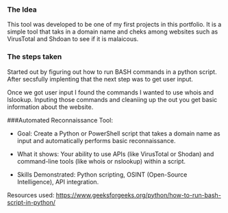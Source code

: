 

### The Idea
This tool was developed to be one of my first projects in this portfolio. It is a simple tool that taks in a domain name and cheks among websites such as VirusTotal and Shdoan to see if it is malaicous. 


### The steps taken
Started out by figuring out how to run BASH commands in a python script. After secsfully implenting that the next step was to get user input. 

Once we got user input I found the commands I wanted to use whois and lslookup. Inputing those commands and cleaniing up the out you get basic information about the website.


###Automated Reconnaissance Tool:

- Goal: Create a Python or PowerShell script that takes a domain name as input and automatically performs basic reconnaissance.

- What it shows: Your ability to use APIs (like VirusTotal or Shodan) and command-line tools (like whois or nslookup) within a script.

- Skills Demonstrated: Python scripting, OSINT (Open-Source Intelligence), API integration.



Resources used: https://www.geeksforgeeks.org/python/how-to-run-bash-script-in-python/


